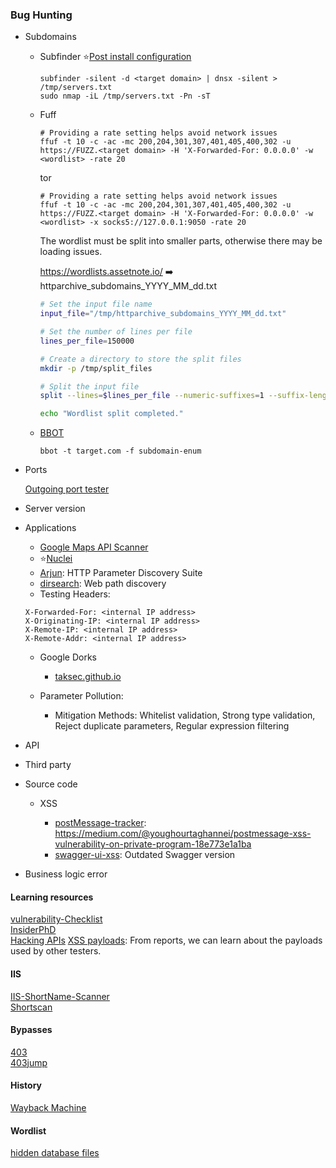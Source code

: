 ### Bug Hunting

- Subdomains
    
    - Subfinder :star:[Post install configuration](https://docs.projectdiscovery.io/tools/subfinder/install#post-install-configuration)
    
        ```shell
        subfinder -silent -d <target domain> | dnsx -silent > /tmp/servers.txt
        sudo nmap -iL /tmp/servers.txt -Pn -sT 
        ```
    - Fuff

        ```shell
        # Providing a rate setting helps avoid network issues
        ffuf -t 10 -c -ac -mc 200,204,301,307,401,405,400,302 -u https://FUZZ.<target domain> -H 'X-Forwarded-For: 0.0.0.0' -w <wordlist> -rate 20
        ```

      tor

        ```shell
        # Providing a rate setting helps avoid network issues
        ffuf -t 10 -c -ac -mc 200,204,301,307,401,405,400,302 -u https://FUZZ.<target domain> -H 'X-Forwarded-For: 0.0.0.0' -w <wordlist> -x socks5://127.0.0.1:9050 -rate 20
        ```

      The wordlist must be split into smaller parts, otherwise there may be loading issues.

      https://wordlists.assetnote.io/ :arrow_right: httparchive_subdomains_YYYY_MM_dd.txt


        ```bash
        # Set the input file name
        input_file="/tmp/httparchive_subdomains_YYYY_MM_dd.txt"

        # Set the number of lines per file
        lines_per_file=150000

        # Create a directory to store the split files
        mkdir -p /tmp/split_files

        # Split the input file
        split --lines=$lines_per_file --numeric-suffixes=1 --suffix-length=4 --additional-suffix=".txt" "$input_file" /tmp/split_files/split_

        echo "Wordlist split completed."
        ```
    - [BBOT](https://github.com/blacklanternsecurity/bbot)

      ```shell
      bbot -t target.com -f subdomain-enum
      ```

- Ports

  [Outgoing port tester](http://portquiz.net/)

- Server version
- Applications
  
  - [Google Maps API Scanner](https://github.com/ozguralp/gmapsapiscanner) 
  - :star:[Nuclei](https://github.com/projectdiscovery/nuclei)
  - [Arjun](https://github.com/s0md3v/Arjun): HTTP Parameter Discovery Suite
  - [dirsearch](https://github.com/maurosoria/dirsearch): Web path discovery
  - Testing Headers:

  ```
  X-Forwarded-For: <internal IP address>
  X-Originating-IP: <internal IP address>
  X-Remote-IP: <internal IP address>
  X-Remote-Addr: <internal IP address>
  ```
  - Google Dorks
    - [taksec.github.io](https://taksec.github.io/google-dorks-bug-bounty/)

  - Parameter Pollution:
    - Mitigation Methods: Whitelist validation, Strong type validation, Reject duplicate parameters, Regular expression filtering

- API
- Third party
- Source code
 
  - XSS
  
    - [postMessage-tracker](https://github.com/fransr/postMessage-tracker): https://medium.com/@youghourtaghannei/postmessage-xss-vulnerability-on-private-program-18e773e1a1ba
    - [swagger-ui-xss](https://github.com/VictorNS69/swagger-ui-xss): Outdated Swagger version

- Business logic error

#### Learning resources 

[vulnerability-Checklist](https://github.com/Az0x7/vulnerability-Checklist/tree/main) <br>
[InsiderPhD](https://www.youtube.com/@InsiderPhD/videos) <br>
[Hacking APIs](https://www.amazon.com/Hacking-APIs-Application-Programming-Interfaces/dp/1718502443)
[XSS payloads](https://www.openbugbounty.org/): From reports, we can learn about the payloads used by other testers.

#### IIS

[IIS-ShortName-Scanner](https://github.com/irsdl/iis-shortname-scanner) <br>
[Shortscan](https://github.com/bitquark/shortscan)

#### Bypasses

[403](https://github.com/iamj0ker/bypass-403) <br>
[403jump](https://github.com/trap-bytes/403jump)

#### History

[Wayback Machine](https://wayback-api.archive.org/)

#### Wordlist

[hidden database files](https://github.com/dkcyberz/Harpy/blob/main/Hidden/database.txt)

